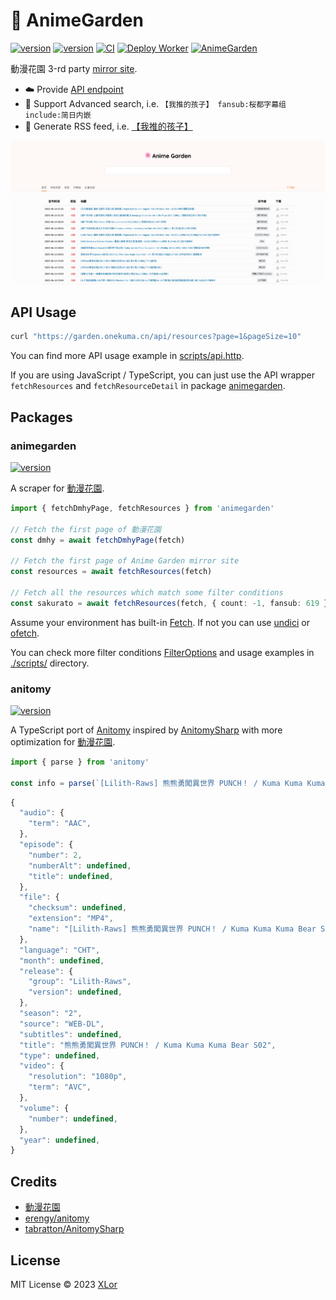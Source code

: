 # 🌸 AnimeGarden

[![version](https://img.shields.io/npm/v/animegarden?label=animegarden)](https://www.npmjs.com/package/animegarden)
[![version](https://img.shields.io/npm/v/anitomy?label=anitomy)](https://www.npmjs.com/package/anitomy)
[![CI](https://github.com/yjl9903/AnimeGarden/actions/workflows/ci.yml/badge.svg)](https://github.com/yjl9903/AnimeGarden/actions/workflows/ci.yml)
[![Deploy Worker](https://github.com/yjl9903/AnimeGarden/actions/workflows/deploy.yml/badge.svg)](https://github.com/yjl9903/AnimeGarden/actions/workflows/deploy.yml)
[![AnimeGarden](https://img.shields.io/endpoint?url=https://pages.onekuma.cn/project/animegarden&label=AnimeGarden)](https://garden.onekuma.cn)

動漫花園 3-rd party [mirror site](https://garden.onekuma.cn).

+ ☁️ Provide [API endpoint](https://garden.onekuma.cn/api/resources)
+ 🔖 Support Advanced search, i.e. `【我推的孩子】 fansub:桜都字幕组 include:简日内嵌`
+ 📙 Generate RSS feed, i.e. [【我推的孩子】](https://garden.onekuma.cn/feed.xml?filter=[{%22fansubId%22:[619],%22search%22:[%22%E3%80%90%E6%88%91%E6%8E%A8%E7%9A%84%E5%AD%A9%E5%AD%90%E3%80%91%22],%22include%22:[[%22%E7%AE%80%E6%97%A5%E5%86%85%E5%B5%8C%22]],%22exclude%22:[]}])

![home](./assets/home.png)

## API Usage

```bash
curl "https://garden.onekuma.cn/api/resources?page=1&pageSize=10"
```

You can find more API usage example in [scripts/api.http](./scripts/api.http).

If you are using JavaScript / TypeScript, you can just use the API wrapper `fetchResources` and `fetchResourceDetail` in package [animegarden](https://www.npmjs.com/package/animegarden).

## Packages

### animegarden

[![version](https://img.shields.io/npm/v/animegarden?label=animegarden)](https://www.npmjs.com/package/animegarden)

A scraper for [動漫花園](https://share.dmhy.org/).

```ts
import { fetchDmhyPage, fetchResources } from 'animegarden'

// Fetch the first page of 動漫花園
const dmhy = await fetchDmhyPage(fetch)

// Fetch the first page of Anime Garden mirror site
const resources = await fetchResources(fetch)

// Fetch all the resources which match some filter conditions
const sakurato = await fetchResources(fetch, { count: -1, fansub: 619 })
```

Assume your environment has built-in [Fetch](https://developer.mozilla.org/en-US/docs/Web/API/Fetch_API/Using_Fetch). If not you can use [undici](https://github.com/nodejs/undici) or [ofetch](https://github.com/unjs/ofetch).

You can check more filter conditions [FilterOptions](https://github.com/yjl9903/AnimeGarden/blob/main/packages/animegarden/src/garden/types.ts) and usage examples in [./scripts/](https://github.com/yjl9903/AnimeGarden/blob/main/scripts/) directory.

### anitomy

[![version](https://img.shields.io/npm/v/anitomy?label=anitomy)](https://www.npmjs.com/package/anitomy)

A TypeScript port of [Anitomy](https://github.com/erengy/anitomy) inspired by [AnitomySharp](https://github.com/tabratton/AnitomySharp) with more optimization for [動漫花園](https://share.dmhy.org/).

```ts
import { parse } from 'anitomy'

const info = parse(`[Lilith-Raws] 熊熊勇闖異世界 PUNCH！ / Kuma Kuma Kuma Bear S02 - 02 [Baha][WEB-DL][1080p][AVC AAC][CHT][MP4]`)
```

```js
{
  "audio": {
    "term": "AAC",
  },
  "episode": {
    "number": 2,
    "numberAlt": undefined,
    "title": undefined,
  },
  "file": {
    "checksum": undefined,
    "extension": "MP4",
    "name": "[Lilith-Raws] 熊熊勇闖異世界 PUNCH！ / Kuma Kuma Kuma Bear S02 - 02 [Baha][WEB-DL][1080p][AVC AAC][CHT][MP4]",
  },
  "language": "CHT",
  "month": undefined,
  "release": {
    "group": "Lilith-Raws",
    "version": undefined,
  },
  "season": "2",
  "source": "WEB-DL",
  "subtitles": undefined,
  "title": "熊熊勇闖異世界 PUNCH！ / Kuma Kuma Kuma Bear S02",
  "type": undefined,
  "video": {
    "resolution": "1080p",
    "term": "AVC",
  },
  "volume": {
    "number": undefined,
  },
  "year": undefined,
}
```

## Credits

+ [動漫花園](https://share.dmhy.org/)
+ [erengy/anitomy](https://github.com/erengy/anitomy)
+ [tabratton/AnitomySharp](https://github.com/tabratton/AnitomySharp)

## License

MIT License © 2023 [XLor](https://github.com/yjl9903)
